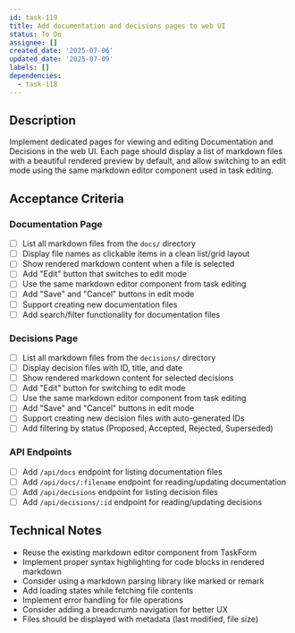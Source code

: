 ```yaml
---
id: task-119
title: Add documentation and decisions pages to web UI
status: To Do
assignee: []
created_date: '2025-07-06'
updated_date: '2025-07-09'
labels: []
dependencies:
  - task-118
---
```


## Description

Implement dedicated pages for viewing and editing Documentation and Decisions in the web UI. Each page should display a list of markdown files with a beautiful rendered preview by default, and allow switching to an edit mode using the same markdown editor component used in task editing.

## Acceptance Criteria

### Documentation Page
- [ ] List all markdown files from the `docs/` directory
- [ ] Display file names as clickable items in a clean list/grid layout
- [ ] Show rendered markdown content when a file is selected
- [ ] Add "Edit" button that switches to edit mode
- [ ] Use the same markdown editor component from task editing
- [ ] Add "Save" and "Cancel" buttons in edit mode
- [ ] Support creating new documentation files
- [ ] Add search/filter functionality for documentation files

### Decisions Page
- [ ] List all markdown files from the `decisions/` directory
- [ ] Display decision files with ID, title, and date
- [ ] Show rendered markdown content for selected decisions
- [ ] Add "Edit" button for switching to edit mode
- [ ] Use the same markdown editor component from task editing
- [ ] Add "Save" and "Cancel" buttons in edit mode
- [ ] Support creating new decision files with auto-generated IDs
- [ ] Add filtering by status (Proposed, Accepted, Rejected, Superseded)

### API Endpoints
- [ ] Add `/api/docs` endpoint for listing documentation files
- [ ] Add `/api/docs/:filename` endpoint for reading/updating documentation
- [ ] Add `/api/decisions` endpoint for listing decision files
- [ ] Add `/api/decisions/:id` endpoint for reading/updating decisions

## Technical Notes

- Reuse the existing markdown editor component from TaskForm
- Implement proper syntax highlighting for code blocks in rendered markdown
- Consider using a markdown parsing library like marked or remark
- Add loading states while fetching file contents
- Implement error handling for file operations
- Consider adding a breadcrumb navigation for better UX
- Files should be displayed with metadata (last modified, file size)
